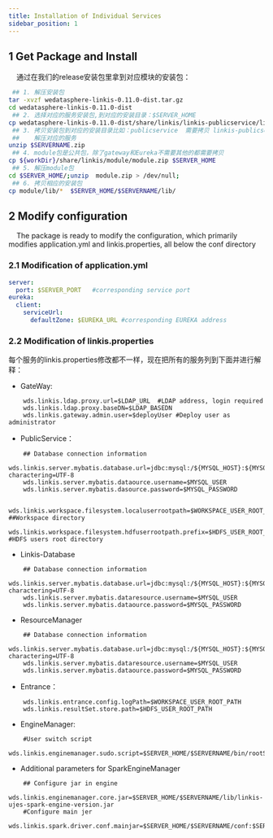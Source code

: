 ```yaml
---
title: Installation of Individual Services
sidebar_position: 1
---
```




## 1 Get Package and Install

&nbsp;&nbsp;&nbsp;&nbsp;通过在我们的release安装包里拿到对应模块的安装包：

````bash
 ## 1. 解压安装包
tar -xvzf wedatasphere-linkis-0.11.0-dist.tar.gz 
cd wedatasphere-linkis-0.11.0-dist 
 ## 2. 选择对应的服务安装包,到对应的安装目录：$SERVER_HOME
cp wedatasphere-linkis-0.11.0-dist/share/linkis/linkis-publicservice/linkis-publicservice.zip  $SERVER_HOME
 ## 3. 拷贝安装包到对应的安装目录比如：publicservice  需要拷贝 linkis-publicservice.zip
 ##    解压对应的服务
unzip $SERVERNAME.zip 
 ## 4. module包是公共包，除了gateway和Eureka不需要其他的都需要拷贝
cp ${workDir}/share/linkis/module/module.zip $SERVER_HOME
 ## 5. 解压module包
cd $SERVER_HOME/;unzip  module.zip > /dev/null;
 ## 6. 拷贝相应的安装包
cp module/lib/*  $SERVER_HOME/$SERVERNAME/lib/

````

## 2 Modify configuration

&nbsp;&nbsp;&nbsp;&nbsp;The package is ready to modify the configuration, which primarily modifies application.yml and linkis.properties, all below the conf directory

### 2.1 Modification of application.yml

```yaml
server:
  port: $SERVER_PORT   #corresponding service port
eureka:
  client:
    serviceUrl:
      defaultZone: $EUREKA_URL #corresponding EUREKA address
```

### 2.2 Modification of linkis.properties

每个服务的linkis.properties修改都不一样，现在把所有的服务列到下面并进行解释：

- GateWay:

```properties
    wds.linkis.ldap.proxy.url=$LDAP_URL  #LDAP address, login required
    wds.linkis.ldap.proxy.baseDN=$LDAP_BASEDN
    wds.linkis.gateway.admin.user=$deployUser #Deploy user as administrator
```

- PublicService：

```properties
    ## Database connection information
    wds.linkis.server.mybatis.database.url=jdbc:mysql:/${MYSQL_HOST}:${MYSQL_PORT}/${MYSQL_DB}?charactering=UTF-8
    wds.linkis.server.mybatis.dataource.username=$MYSQL_USER
    wds.linkis.server.mybatis.dasource.password=$MYSQL_PASSWORD

    wds.linkis.workspace.filesystem.localuserrootpath=$WORKSPACE_USER_ROOT_PATH ##Workspace directory
    wds.linkis.workspace.filesystem.hdfuserrootpath.prefix=$HDFS_USER_ROOT_PATH #HDFS users root directory
```

- Linkis-Database

```properties
    ## Database connection information
    wds.linkis.server.mybatis.database.url=jdbc:mysql:/${MYSQL_HOST}:${MYSQL_PORT}/${MYSQL_DB}?charactering=UTF-8
    wds.linkis.server.mybatis.dataresource.username=$MYSQL_USER
    wds.linkis.server.mybatis.dataource.password=$MYSQL_PASSWORD
```

- ResourceManager

```properties
    ## Database connection information
    wds.linkis.server.mybatis.database.url=jdbc:mysql:/${MYSQL_HOST}:${MYSQL_PORT}/${MYSQL_DB}?charactering=UTF-8
    wds.linkis.server.mybatis.dataresource.username=$MYSQL_USER
    wds.linkis.server.mybatis.dataource.password=$MYSQL_PASSWORD
```

- Entrance：

```properties
    wds.linkis.entrance.config.logPath=$WORKSPACE_USER_ROOT_PATH
    wds.linkis.resultSet.store.path=$HDFS_USER_ROOT_PATH
```

- EngineManager:

```properties
    #User switch script
    wds.linkis.enginemanager.sudo.script=$SERVER_HOME/$SERVERNAME/bin/rootScript.sh 

```

- Additional parameters for SparkEngineManager

```properties
    ## Configure jar in engine
    wds.linkis.enginemanager.core.jar=$SERVER_HOME/$SERVERNAME/lib/linkis-ujes-spark-engine-version.jar
    #Configure main jer
    wds.linkis.spark.driver.conf.mainjar=$SERVER_HOME/$SERVERNAME/conf:$SERVER_HOME/$SERVERNAME/lib/* 
```